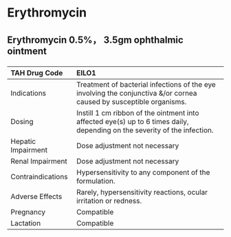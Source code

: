 # Erythromycin

## Erythromycin 0.5%， 3.5gm ophthalmic ointment

##### 

| TAH Drug Code      | EILO1                                                                                                                     |
|:-------------------|:--------------------------------------------------------------------------------------------------------------------------|
| Indications        | Treatment of bacterial infections of the eye involving the conjunctiva &/or cornea caused by susceptible organisms.       |
| Dosing             | Instill 1 cm ribbon of the ointment into affected eye(s) up to 6 times daily, depending on the severity of the infection. |
| Hepatic Impairment | Dose adjustment not necessary                                                                                             |
| Renal Impairment   | Dose adjustment not necessary                                                                                             |
| Contraindications  | Hypersensitivity to any component of the formulation.                                                                     |
| Adverse Effects    | Rarely, hypersensitivity reactions, ocular irritation or redness.                                                         |
| Pregnancy          | Compatible                                                                                                                |
| Lactation          | Compatible                                                                                                                |

